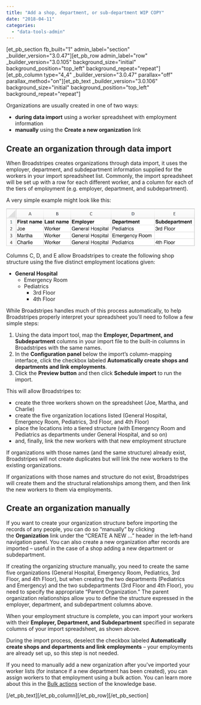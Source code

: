 ```yaml
---
title: "Add a shop, department, or sub-department WIP COPY"
date: "2018-04-11"
categories: 
  - "data-tools-admin"
---
```


\[et\_pb\_section fb\_built="1" admin\_label="section" \_builder\_version="3.0.47"\]\[et\_pb\_row admin\_label="row" \_builder\_version="3.0.105" background\_size="initial" background\_position="top\_left" background\_repeat="repeat"\]\[et\_pb\_column type="4\_4" \_builder\_version="3.0.47" parallax="off" parallax\_method="on"\]\[et\_pb\_text \_builder\_version="3.0.106" background\_size="initial" background\_position="top\_left" background\_repeat="repeat"\]

Organizations are usually created in one of two ways:

- **during data import** using a worker spreadsheet with employment information
- **manually** using the **Create a new organization** link

## Create an organization through data import

When Broadstripes creates organizations through data import, it uses the employer, department, and subdepartment information supplied for the workers in your import spreadsheet list. Commonly, the import spreadsheet will be set up with a row for each different worker, and a column for each of the tiers of employment (e.g. employer, department, and subdepartment).

A very simple example might look like this:

[![](images/ed10e58-CreateOrg.png)](https://help.broadstripes.com/wp-content/uploads/2018/04/ed10e58-CreateOrg.png)

Columns C, D, and E allow Broadstripes to create the following shop structure using the five distinct employment locations given:

- **General Hospital**
    - Emergency Room
    - Pediatrics
        - 3rd Floor
        - 4th Floor

While Broadstripes handles much of this process automatically, to help Broadstripes properly interpret your spreadsheet you'll need to follow a few simple steps:

1. Using the data import tool, map the **Employer, Department, and Subdepartment** columns in your import file to the built-in columns in Broadstripes with the same names.
2. In the **Configuration panel** below the import’s column-mapping interface, click the checkbox labeled **Automatically create shops and departments and link employments**.
3. Click the **Preview button** and then click **Schedule import** to run the import.

This will allow Broadstripes to:

- create the three workers shown on the spreadsheet (Joe, Martha, and Charlie)
- create the five organization locations listed (General Hospital, Emergency Room, Pediatrics, 3rd Floor, and 4th Floor)
- place the locations into a tiered structure (with Emergency Room and Pediatrics as departments under General Hospital, and so on)
- and, finally, link the new workers with that new employment structure

If organizations with those names (and the same structure) already exist, Broadstripes will not create duplicates but will link the new workers to the existing organizations.

If organizations with those names and structure do not exist, Broadstripes will create them and the structural relationships among them, and then link the new workers to them via employments.

## Create an organization manually

If you want to create your organization structure before importing the records of any people, you can do so “manually” by clicking the **Organization** link under the “CREATE A NEW …” header in the left-hand navigation panel. You can also create a new organization after records are imported – useful in the case of a shop adding a new department or subdepartment.

If creating the organizing structure manually, you need to create the same five organizations (General Hospital, Emergency Room, Pediatrics, 3rd Floor, and 4th Floor), but when creating the two departments (Pediatrics and Emergency) and the two subdepartments (3rd Floor and 4th Floor), you need to specify the appropriate “Parent Organization.” The parent organization relationships allow you to define the structure expressed in the employer, department, and subdepartment columns above.

When your employment structure is complete, you can import your workers with their **Employer, Department, and Subdepartment** specified in separate columns of your import spreadsheet, as shown above.

During the import process, deselect the checkbox labeled **Automatically create shops and departments and link employments** – your employments are already set up, so this step is not needed.

If you need to manually add a new organization after you've imported your worker lists (for instance if a new department has been created), you can assign workers to that employment using a bulk action. You can learn more about this in the [Bulk actions](https://help.broadstripes.com/v2018/docs/bulk-actions) section of the knowledge base.

\[/et\_pb\_text\]\[/et\_pb\_column\]\[/et\_pb\_row\]\[/et\_pb\_section\]
